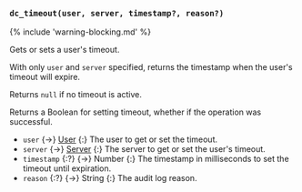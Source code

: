 ### `dc_timeout(user, server, timestamp?, reason?)`

{% include 'warning-blocking.md' %}

Gets or sets a user's timeout.

With only `user` and `server` specified, returns the timestamp when the user's timeout will expire.

Returns `null` if no timeout is active.

Returns a Boolean for setting timeout, whether if the operation was successful.

- `user` {->} [User](/values/user.md)
  {:} The user to get or set the timeout.
- `server` {->} [Server](/values/server.md)
  {:} The server to get or set the user's timeout.
- `timestamp` {:?} {->} Number
  {:} The timestamp in milliseconds to set the timeout until expiration.
- `reason` {:?} {->} String
  {:} The audit log reason.